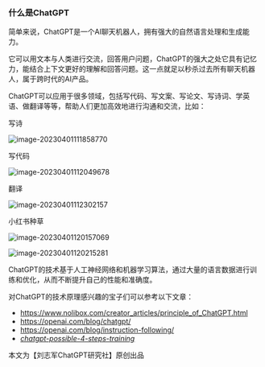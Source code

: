 ### 什么是ChatGPT



简单来说，ChatGPT是一个AI聊天机器人，拥有强大的自然语言处理和生成能力。


它可以用文本与人类进行交流，回答用户问题，ChatGPT的强大之处它具有记忆力，能结合上下文更好的理解和回答问题。这一点就足以秒杀过去所有聊天机器人，属于跨时代的AI产品。

ChatGPT可以应用于很多领域，包括写代码、写文案、写论文、写诗词、学英语、做翻译等等，帮助人们更加高效地进行沟通和交流，比如：



写诗

![image-20230401111858770](../../images/image-20230401111858770.png)

写代码

![image-20230401112049678](../../images/image-20230401112049678.png)

翻译

![image-20230401112302157](../../images/image-20230401112302157.png)

小红书种草

![image-20230401120157069](../../images/image-20230401120157069.png)

![image-20230401120215281](../../images/image-20230401120215281.png)

ChatGPT的技术基于人工神经网络和机器学习算法，通过大量的语言数据进行训练和优化，从而不断提升自己的性能和准确度。

对ChatGPT的技术原理感兴趣的宝子们可以参考以下文章：


* https://www.nolibox.com/creator_articles/principle_of_ChatGPT.html
* https://openai.com/blog/chatgpt/
* https://openai.com/blog/instruction-following/
* [*chatgpt-possible-4-steps-training*](https://www.inside.com.tw/article/30032-chatgpt-possible-4-steps-training)



本文为【刘志军ChatGPT研究社】原创出品